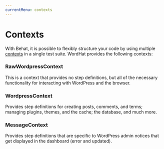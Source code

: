 ```yaml
---
currentMenu: contexts
---
```


# Contexts

With Behat, it is possible to flexibly structure your code by using multiple [contexts](http://docs.behat.org/en/latest/user_guide/context.html) in a single test suite. WordHat provides the following contexts:


### RawWordpressContext

This is a context that provides no step definitions, but all of the necessary functionality for interacting with WordPress and the browser.


### WordpressContext

Provides step definitions for creating posts, comments, and terms; managing plugins, themes, and the cache; the database, and much more.


### MessageContext

Provides step definitions that are specific to WordPress admin notices that get displayed in the dashboard (error and updated).
